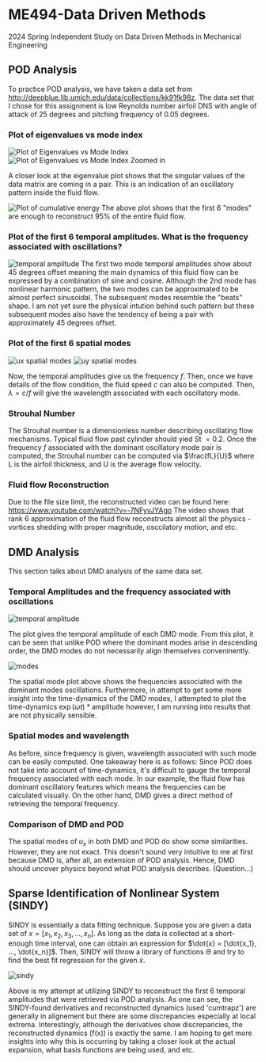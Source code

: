 # ME494-Data Driven Methods
 2024 Spring Independent Study on Data Driven Methods in Mechanical Engineering

## POD Analysis 
To practice POD analysis, we have taken a data set from  http://deepblue.lib.umich.edu/data/collections/kk91fk98z. The data set that I chose for this assignment is low Reynolds number airfoil DNS with angle of attack of 25 degrees and pitching frequency of 0.05 degrees. 

### Plot of eigenvalues vs mode index
![Plot of Eigenvalues vs Mode Index](images/singular_values.png)
![Plot of Eigenvalues vs Mode Index Zoomed in](images/singular_values_zoom.png)

A closer look at the eigenvalue plot shows that the singular values of the data matrix are coming in a pair. This is an indication of an oscillatory pattern inside the fluid flow.

![Plot of cumulative energy](images/cumsum.png)
The above plot shows that the first 6 "modes" are enough to reconstruct 95% of the entire fluid flow.

### Plot of the first 6 temporal amplitudes. What is the frequency associated with oscillations?
![temporal amplitude](images/temporal_amplitdues.png)
The first two mode temporal amplitudes show about 45 degrees offset meaning the main dynamics of this fluid flow can be expressed by a combination of sine and cosine. Although the 2nd mode has nonlinear harmonic pattern, the two modes can be approximated to be almost perfect sinusoidal. The subsequent modes resemble the "beats" shape. I am not yet sure the physical intution behind such pattern but these subsequent modes also have the tendency of being a pair with approximately 45 degrees offset.

### Plot of the first 6 spatial modes
![ux spatial modes](images/ux_spatial%20modes.png)
![uy spatial modes](images/uy_spatial%20modes.png)

Now, the temporal amplitudes give us the frequency $f$. Then, once we have details of the flow condition, the fluid speed $c$ can also be computed. Then, $\lambda = c / f$ will give the wavelength associated with each oscillatory mode.

### Strouhal Number
The Strouhal number is a dimensionless number describing oscillating flow mechanisms. Typical fluid flow past cylinder should yied St $= 0.2$. Once the frequency $f$ associated with the dominant oscillatory mode pair is computed, the Strouhal number can be computed via $\frac{fL}{U}$ where L is the airfoil thickness, and U is the average flow velocity. 

### Fluid flow Reconstruction
Due to the file size limit, the reconstructed video can be found here: https://www.youtube.com/watch?v=-7NFyvJYAgo
The video shows that rank 6 approximation of the fluid flow reconstructs almost all the physics - vortices shedding with proper magnitude, osccilatory motion, and etc.

## DMD Analysis

This section talks about DMD analysis of the same data set.

### Temporal Amplitudes and the frequency associated with oscillations
![temporal amplitude](images/dmd_mode_amplitudes.png)

The plot gives the temporal amplitude of each DMD mode.
From this plot, it can be seen that unlike POD where the dominant modes arise in descending order, the DMD modes do not necessarily align themselves conveninently.

![modes](images/dmd_modes.png)

The spatial mode plot above shows the frequencies associated with the dominant modes oscillations.
Furthermore, in attempt to get some more insight into the time-dynamics of the DMD modes, I attempted to plot the time-dynamics 
$\exp(\omega t)*\text{amplitude}$
however, I am running into results that are not physically sensible.


### Spatial modes and wavelength
As before, since frequency is given, wavelength associated with such mode can be easily computed. One takeaway here is as follows: Since POD does not take into account of time-dynamics, it's difficult to gauge the temporal frequency associated with each mode. In our example, the fluid flow has dominant oscillatory features which means the frequencies can be calculated visually. On the other hand, DMD gives a direct method of retrieving the temporal frequency. 

### Comparison of DMD and POD
The spatial modes of $u_x$ in both DMD and POD do show some similarities. However, they are not exact. This doesn't sound very intuitive to me at first because DMD is, after all, an extension of POD analysis. Hence, DMD should uncover physics beyond what POD analysis describes. (Question...)

## Sparse Identification of Nonlinear System (SINDY)
SINDY is essentially a data fitting technique. Suppose you are given a data set of $x = [x_1, x_2, x_3, ... , x_n].$ As long as the data is collected at a short-enough time interval, one can obtain an expression for $\dot{x} = [\dot{x_1}, ..., \dot{x_n}]$. Then, SINDY will throw a library of functions $\Theta$ and try to find the best fit regression for the given $\dot{x}$.

![sindy](images/sindy.png)

Above is my attempt at utilizing SINDY to reconstruct the first 6 temporal amplitudes that were retrieved via POD analysis. As one can see, the SINDY-found derivatives and reconstructed dynamics (used 'cumtrapz') are generally in alignement but there are some discrepancies especially at local extrema. Interestingly, although the derivatives show discrepancies, the reconstructed dynamics (f(x)) is exactly the same. I am hoping to get more insights into why this is occurring by taking a closer look at the actual expansion, what basis functions are being used, and etc.